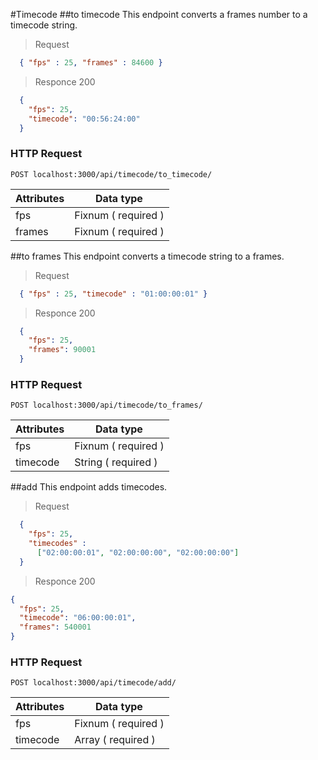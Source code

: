 #Timecode
##to timecode
This endpoint converts a frames number to a timecode string.
> Request

```json
  { "fps" : 25, "frames" : 84600 }
```
> Responce 200

```json
  {
    "fps": 25,
    "timecode": "00:56:24:00"
  }
```
### HTTP Request
`POST localhost:3000/api/timecode/to_timecode/`

Attributes | Data type
---------- | -------
fps | Fixnum ( required )
frames  | Fixnum ( required )


##to frames
This endpoint converts a timecode string to a frames.
> Request

```json
  { "fps" : 25, "timecode" : "01:00:00:01" }
```
> Responce 200

```json
  {
    "fps": 25,
    "frames": 90001
  }
```
### HTTP Request
`POST localhost:3000/api/timecode/to_frames/`

Attributes | Data type
---------- | -------
fps | Fixnum ( required )
timecode  | String ( required )


##add
This endpoint adds timecodes.
> Request

```json
  { 
    "fps": 25, 
    "timecodes" : 
      ["02:00:00:01", "02:00:00:00", "02:00:00:00"]
  }
```
> Responce 200

```json
{
  "fps": 25,
  "timecode": "06:00:00:01",
  "frames": 540001
}
```
### HTTP Request
`POST localhost:3000/api/timecode/add/`

Attributes | Data type
---------- | -------
fps | Fixnum ( required )
timecode  | Array ( required )



